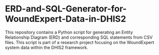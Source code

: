 # ERD-and-SQL-Generator-for-WoundExpert-Data-in-DHIS2
This repository contains a Python script for generating an Entity Relationship Diagram (ERD) and corresponding SQL statements from CSV files. This script is part of a research project focusing on the WoundExpert system data within the DHIS2 framework.
